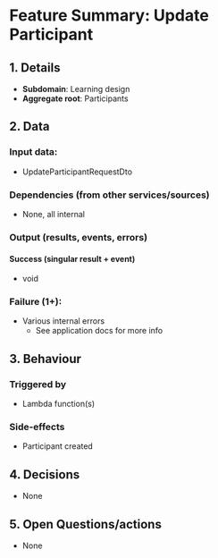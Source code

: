 # Feature Summary: Update Participant

## 1. Details

- **Subdomain**: Learning design
- **Aggregate root**: Participants

## 2. Data

### Input data:

- UpdateParticipantRequestDto

### Dependencies (from other services/sources)

- None, all internal

### Output (results, events, errors)

#### Success (singular result + event)

- void

### Failure (1+):

- Various internal errors
  - See application docs for more info

## 3. Behaviour

### Triggered by

- Lambda function(s)

### Side-effects

- Participant created

## 4. Decisions

- None

## 5. Open Questions/actions

- None
